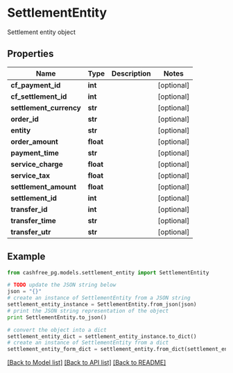 # SettlementEntity

Settlement entity object

## Properties
Name | Type | Description | Notes
------------ | ------------- | ------------- | -------------
**cf_payment_id** | **int** |  | [optional] 
**cf_settlement_id** | **int** |  | [optional] 
**settlement_currency** | **str** |  | [optional] 
**order_id** | **str** |  | [optional] 
**entity** | **str** |  | [optional] 
**order_amount** | **float** |  | [optional] 
**payment_time** | **str** |  | [optional] 
**service_charge** | **float** |  | [optional] 
**service_tax** | **float** |  | [optional] 
**settlement_amount** | **float** |  | [optional] 
**settlement_id** | **int** |  | [optional] 
**transfer_id** | **int** |  | [optional] 
**transfer_time** | **str** |  | [optional] 
**transfer_utr** | **str** |  | [optional] 

## Example

```python
from cashfree_pg.models.settlement_entity import SettlementEntity

# TODO update the JSON string below
json = "{}"
# create an instance of SettlementEntity from a JSON string
settlement_entity_instance = SettlementEntity.from_json(json)
# print the JSON string representation of the object
print SettlementEntity.to_json()

# convert the object into a dict
settlement_entity_dict = settlement_entity_instance.to_dict()
# create an instance of SettlementEntity from a dict
settlement_entity_form_dict = settlement_entity.from_dict(settlement_entity_dict)
```
[[Back to Model list]](../README.md#documentation-for-models) [[Back to API list]](../README.md#documentation-for-api-endpoints) [[Back to README]](../README.md)


